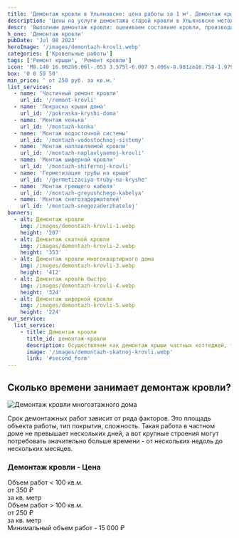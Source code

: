 ```yaml
---
title: 'Демонтаж кровли в Ульяновске: цена работы за 1 м². Демонтаж крыши под ключ'
description: 'Цены на услуги демонтажа старой кровли в Ульяновске методом промышленного альпинизма. Цена от 250 руб. за кв.м. Звоните!'
descr: 'Выполним демонтаж кровли: оцениваем состояние кровли, производим расчет, производим удаление изоляции, утеплителя, разборка обрешетки, защитных материалов, стяжки.'
h_one: 'Демонтаж кровли'
pubDate: 'Jul 08 2023'
heroImage: '/images/demontazh-krovli.webp'
categories: ['Кровельные работы']
tags: ['Ремонт крыши', 'Ремонт кровли']
icon: 'M8.149 16.062h6.06l-.053 3.575l-6.007 5.406v-8.981zm16.758-1.979L1 35.169L3.52 38l21.485-18.954L46.486 38L49 35.169L25.097 14.083L25 14l-.093.083z'
box: '0 0 50 50'
min_price: ' от 250 руб. за кв.м.'
list_services:
  - name: 'Частичный ремонт кровли'
    url_id: '/remont-krovli'
  - name: 'Покраска крыши дома'
    url_id: '/pokraska-kryshi-doma'
  - name: 'Монтаж конька'
    url_id: '/montazh-konka'
  - name: 'Монтаж водосточной системы'
    url_id: '/montazh-vodostochnoj-sistemy'
  - name: 'Монтаж наплавляемой кровли'
    url_id: '/montazh-naplavlyaemoj-krovli'
  - name: 'Монтаж шиферной кровли'
    url_id: '/montazh-shifernoj-krovli'
  - name: 'Герметизация трубы на крыше'
    url_id: '/germetizaciya-truby-na-kryshe'
  - name: 'Монтаж греющего кабеля'
    url_id: '/montazh-greyushchego-kabelya'
  - name: 'Монтаж снегозадержателей'
    url_id: '/montazh-snegozaderzhatelej'
banners:
  - alt: Демонтаж кровли
    img: /images/demontazh-krovli-1.webp
    height: '207'
  - alt: Демонтаж скатной кровли
    img: /images/demontazh-krovli-2.webp
    height: '353'
  - alt: Демонтаж кровли многоквартирного дома
    img: /images/demontazh-krovli-3.webp
    height: '412'
  - alt: Демонтаж кровли быстро
    img: /images/demontazh-krovli-4.webp
    height: '324'
  - alt: Демонтаж шиферной кровли
    img: /images/demontazh-krovli-5.webp
    height: '224'
our_service:
  list_service:
    - title: Демонтаж кровли
      title_id: демонтаж-кровли
      description: Осуществляем как демонтаж крыши частных коттеджей, так и демонтаж кровли многоквартирных домов, офисных зданий и промышленных сооружений.
      image: '/images/demontazh-skatnoj-krovli.webp'
      link: '#second_form'
---
```


## Сколько времени занимает демонтаж кровли?

![Демонтаж кровли многоэтажного дома](/images/demontazh-krovli-mnogokvartirnogo-doma.webp)

Срок демонтажных работ зависит от ряда факторов. Это площадь объекта работы, тип покрытия, сложность. Такая работа в частном доме не превышает нескольких дней, а вот крупные строения могут потребовать значительно больше времени - от нескольких недоль до нескольких месяцев.

<div class="gradientBg mx-auto my-4 max-w-full rounded-xl p-14 text-center shadow-lg"><h3 class="flex justify-center px-4 pt-6 font-bold lg:text-xl"><div class="text-white">Демонтаж кровли - Цена</div></h3><div class="flex flex-wrap justify-center gap-4 py-4"><div class="flex max-w-[350px] flex-col gap-2 rounded-xl bg-gray-200 bg-opacity-30 p-6 text-white shadow-md backdrop-blur-lg backdrop-filter"><div class="text-sm font-semibold">Объем работ &lt; 100 кв.м.</div><div class="text-3xl font-semibold tracking-tight">от 350 ₽</div><div class="font-normal">за кв. метр</div></div><div class="flex max-w-[500px] flex-col gap-2 rounded-xl bg-gray-200 bg-opacity-30 p-6 text-white shadow-md backdrop-blur-lg backdrop-filter"><div class="text-sm font-semibold">Объем работ &gt; 100 кв.м.</div><div class="text-3xl font-semibold tracking-tight">от 250 ₽</div><div class="font-normal">за кв. метр</div></div></div><div class="flex justify-center pb-6">Минимальный объем работ - 15 000 ₽</div></div>

